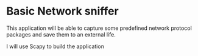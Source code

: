 # Basic Network sniffer

This application will be able to capture some predefined network protocol packages and save them to an external life. 

I will use Scapy to build the application 
